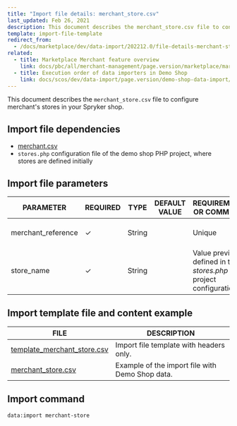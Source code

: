 ```yaml
---
title: "Import file details: merchant_store.csv"
last_updated: Feb 26, 2021
description: This document describes the merchant_store.csv file to configure merchant store information in your Spryker shop.
template: import-file-template
redirect_from:
  - /docs/marketplace/dev/data-import/202212.0/file-details-merchant-store.csv.html
related:
  - title: Marketplace Merchant feature overview
    link: docs/pbc/all/merchant-management/page.version/marketplace/marketplace-merchant-feature-overview/marketplace-merchant-feature-overview.html
  - title: Execution order of data importers in Demo Shop
    link: docs/scos/dev/data-import/page.version/demo-shop-data-import/execution-order-of-data-importers-in-demo-shop.html
---
```


This document describes the `merchant_store.csv` file to configure merchant's stores in your Spryker shop.

## Import file dependencies


- [merchant.csv](/docs/pbc/all/merchant-management/{{site.version}}/marketplace/import-and-export-data/file-details-merchant.csv.html)
- `stores.php` configuration file of the demo shop PHP project, where stores are defined initially


## Import file parameters


| PARAMETER    | REQUIRED | TYPE | DEFAULT VALUE | REQUIREMENTS OR COMMENTS  | DESCRIPTION  |
| -------------- | ----------- | ----- | -------------- | ------------------------ | ----------------------- |
| merchant_reference | &check;             | String   |                   | Unique                                                       | Identifier of the merchant in the system.       |
| store_name         | &check;             | String   |                   | Value previously defined in the *stores.php* project configuration. | Store where the merchant product offer belongs. |



## Import template file and content example

| FILE   | DESCRIPTION  |
| --------------------------- | ---------------------- |
| [template_merchant_store.csv](https://spryker.s3.eu-central-1.amazonaws.com/docs/Developer+Guide/Back-End/Data+Manipulation/Data+Ingestion/Data+Import/Data+Import+Categories/Marketplace+setup/template_merchant_store.csv) | Import file template with headers only.         |
| [merchant_store.csv](https://spryker.s3.eu-central-1.amazonaws.com/docs/Developer+Guide/Back-End/Data+Manipulation/Data+Ingestion/Data+Import/Data+Import+Categories/Marketplace+setup/merchant_store.csv) | Example of the import file with Demo Shop data. |

## Import command

```bash
data:import merchant-store
```

